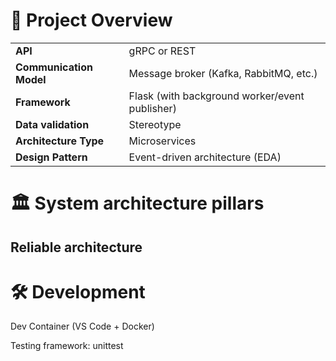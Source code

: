 # 📌 Project Overview

|                      |                                                |
|----------------------|------------------------------------------------|
| **API**              | gRPC or REST                                   |
| **Communication Model** | Message broker (Kafka, RabbitMQ, etc.)         |
| **Framework**        | Flask (with background worker/event publisher) |
| **Data validation**     | Stereotype                                     |
| **Architecture Type**| Microservices                                  |
| **Design Pattern**   | Event-driven architecture (EDA)                |

# 🏛️ System architecture pillars

## Reliable architecture

# 🛠 Development

Dev Container (VS Code + Docker)

Testing framework: unittest
